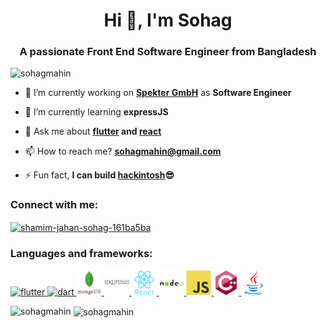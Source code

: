 <h1 align="center">Hi 👋, I'm Sohag</h1>
<h3 align="center">A passionate Front End Software Engineer from Bangladesh</h3>

<p align="left"> <img src="https://komarev.com/ghpvc/?username=sohagmahin&label=Profile%20views&color=0e75b6&style=flat" alt="sohagmahin" /> </p>

- 🔭 I’m currently working on [**Spekter GmbH**](https://www.spekter.de/) as **Software Engineer**

- 🌱 I’m currently learning **expressJS**

- 💬 Ask me about **[flutter](https://flutter.dev/) and [react](https://reactjs.org/)**

- 📫 How to reach me? **sohagmahin@gmail.com**

- ⚡ Fun fact, **I can build [hackintosh](https://dortania.github.io/getting-started/)😎**

<h3 align="left">Connect with me:</h3>
<p align="left">
<a href="https://linkedin.com/in/shamim-jahan-sohag-161ba5ba" target="blank"><img align="center" src="https://raw.githubusercontent.com/rahuldkjain/github-profile-readme-generator/master/src/images/icons/Social/linked-in-alt.svg" alt="shamim-jahan-sohag-161ba5ba" height="30" width="40" /></a>
</p>

<h3 align="left">Languages and frameworks:</h3>
<p align="left"> </a><a href="https://flutter.dev" target="_blank"> <img src="https://www.vectorlogo.zone/logos/flutterio/flutterio-icon.svg" alt="flutter" width="40" height="40"/> </a> <a href="https://dart.dev" target="_blank"> <img src="https://www.vectorlogo.zone/logos/dartlang/dartlang-icon.svg" alt="dart" width="40" height="40"/> </a>  <a href="https://www.mongodb.com/" target="_blank"> <img src="https://raw.githubusercontent.com/devicons/devicon/master/icons/mongodb/mongodb-original-wordmark.svg" alt="mongodb" width="40" height="40"/> </a> <a href="https://expressjs.com" target="_blank"> <img src="https://raw.githubusercontent.com/devicons/devicon/master/icons/express/express-original-wordmark.svg" alt="express" width="40" height="40"/> </a> <a href="https://reactjs.org/" target="_blank"> <img src="https://raw.githubusercontent.com/devicons/devicon/master/icons/react/react-original-wordmark.svg" alt="react" width="40" height="40"/> </a> <a href="https://nodejs.org" target="_blank"> <img src="https://raw.githubusercontent.com/devicons/devicon/master/icons/nodejs/nodejs-original-wordmark.svg" alt="nodejs" width="40" height="40"/> </a> <a href="https://developer.mozilla.org/en-US/docs/Web/JavaScript" target="_blank"> <img src="https://raw.githubusercontent.com/devicons/devicon/master/icons/javascript/javascript-original.svg" alt="javascript" width="40" height="40"/> </a>  <a href="https://www.w3schools.com/cpp/" target="_blank"> <img src="https://raw.githubusercontent.com/devicons/devicon/master/icons/cplusplus/cplusplus-original.svg" alt="cplusplus" width="40" height="40"/> </a> <a href="https://www.java.com" target="_blank"> <img src="https://raw.githubusercontent.com/devicons/devicon/master/icons/java/java-original.svg" alt="java" width="40" height="40"/> </a> </p>

<p><img align="left" src="https://github-readme-stats.vercel.app/api/top-langs?username=sohagmahin&show_icons=true&locale=en&layout=compact" alt="sohagmahin" /></p>

<p>&nbsp;<img align="center" src="https://github-readme-stats.vercel.app/api?username=sohagmahin&show_icons=true&locale=en" alt="sohagmahin" /></p>
